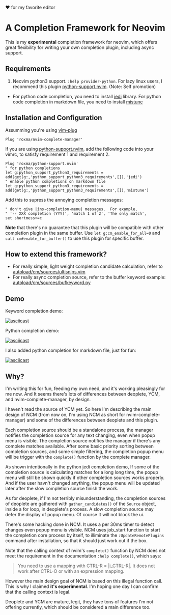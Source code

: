  :heart: for my favorite editor

# A Completion Framework for Neovim

This is my **experimental** completion framework for neovim, which offers
great flexibility for writing your own completion plugin, including async
support.

## Requirements

1. Neovim python3 support. `:help provider-python`. For lazy linux users, I
  recommend this plugin
  [python-support.nvim](https://github.com/roxma/python-support.nvim).
  (Note: Self promotion)
- For python code completion, you need to install
  [jedi](https://github.com/davidhalter/jedi) library. For python code
  completion in markdown file, you need to install
  [mistune](https://github.com/lepture/mistune)


## Installation and Configuration

Assumming you're using [vim-plug](https://github.com/junegunn/vim-plug)

```vim
Plug 'roxma/nvim-complete-manager'
```

If you are using
[python-support.nvim](https://github.com/roxma/python-support.nvim), add the
following code into your vimrc, to satisfy requirement 1 and requirement 2.

```vim
Plug 'roxma/python-support.nvim'
" for python completions
let g:python_support_python3_requirements = add(get(g:,'python_support_python3_requirements',[]),'jedi')
" enable python completions on markdown file
let g:python_support_python3_requirements = add(get(g:,'python_support_python3_requirements',[]),'mistune')
```

Add this to supress the annoying completion messages:

```vim
" don't give |ins-completion-menu| messages.  For example,
" '-- XXX completion (YYY)', 'match 1 of 2', 'The only match',
set shortmess+=c
```

**Note** that there's no guarantee that this plugin will be compatible with
other completion plugin in the same buffer. Use `let g:cm_enable_for_all=0`
and `call cm#enable_for_buffer()` to use this plugin for specific buffer.

## How to extend this framework?

- For really simple, light weight completion candidate calculation, refer to
  [autoload/cm/sources/ultisnips.vim](autoload/cm/sources/ultisnips.vim)
- For really async completion source, refer to the buffer keyword example:
  [autoload/cm/sources/bufkeyword.py](autoload/cm/sources/bufkeyword.py)


## Demo

Keyword completion demo:

[![asciicast](https://asciinema.org/a/7kb5ihp73jvk8vytdjghwyu4t.png)](https://asciinema.org/a/7kb5ihp73jvk8vytdjghwyu4t)

Python completion demo:

[![asciicast](https://asciinema.org/a/5esfmuse51cfouikm7ik75hqo.png)](https://asciinema.org/a/5esfmuse51cfouikm7ik75hqo)

I also added python completion for markdown file, just for fun:

[![asciicast](https://asciinema.org/a/87jrqlcg3r8qyijcuo3pazcmc.png)](https://asciinema.org/a/87jrqlcg3r8qyijcuo3pazcmc)

## Why?

I'm writing this for fun, feeding my own need, and it's working pleasingly for
me now. And It seems there's lots of differences between deoplete, YCM, and
nvim-complete-manager, by design.

I haven't read the source of YCM yet. So here I'm describing the main design
of NCM (from now on, I'm using NCM as short for nvim-complete-manager) and
some of the differences between deoplete and this plugin.

Each completion source should be a standalone process, the manager notifies
the completion source for any text changing, even when popup menu is visible.
The completion source notifies the manager if there's any complete matches
available. After some basic priority sorting between completion sources, and
some simple filtering, the completion popup menu will be trigger with the
`complete()` function by the complete manager.

As shown intentionally in the python jedi completion demo, If some of the
completion source is calculating matches for a long long time, the popup menu
will still be shown quickly if other completion sources works properly. And if
the user havn't changed anything, the popup menu will be updated later after
the slow completion source finish the work.

As for deoplete, if I'm not terribly misunderstanding, the completion sources
of deoplete are gathered with `gather_candidates()` of the `Source` object,
inside a for loop, in deoplete's process. A slow completion source may defer
the display of popup menu. Of course It will not block the ui.

There's some hacking done in NCM. It uses a per 30ms timer to detect changes
even popup menu is visible. NCM uses job_start function to start the
completion core process by itself, to illiminate the `:UpdateRemotePlugins`
command after installation, so that it should just work out if the box.

Note that the calling context of nvim's `complete()` function by NCM does not
meet the requirement in the documentation `:help complete()`, which says:

> You need to use a mapping with CTRL-R = |i_CTRL-R|.  It does not work after
> CTRL-O or with an expression mapping.

However the main design goal of NCM is based on this illegal function call.
This is why I claimed **it's experimental**. I'm hoping one day I can confirm
that the calling context is legal.

Deoplete and YCM are mature, legit, they have tons of features I'm not
offering currently, which should be considered a main difference too.

